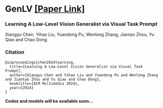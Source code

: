 # GenLV [[Paper Link]](http://arxiv.org/abs/2408.08601)

### Learning A Low-Level Vision Generalist via Visual Task Prompt
Xiangyu Chen, Yihao Liu, Yuandong Pu, Wenlong Zhang, Jiantao Zhou, Yu Qiao and Chao Dong

### Citation

    @inproceedings{chen2024learning,
      title={Learning A Low-Level Vision Generalist via Visual Task Prompt},
      author={Xiangyu Chen and Yihao Liu and Yuandong Pu and Wenlong Zhang and Jiantao Zhou and Yu Qiao and Chao Dong},
      booktitle={ACM Multimedia 2024},
      year={2024}
    }

**Codes and models will be available soon...**
